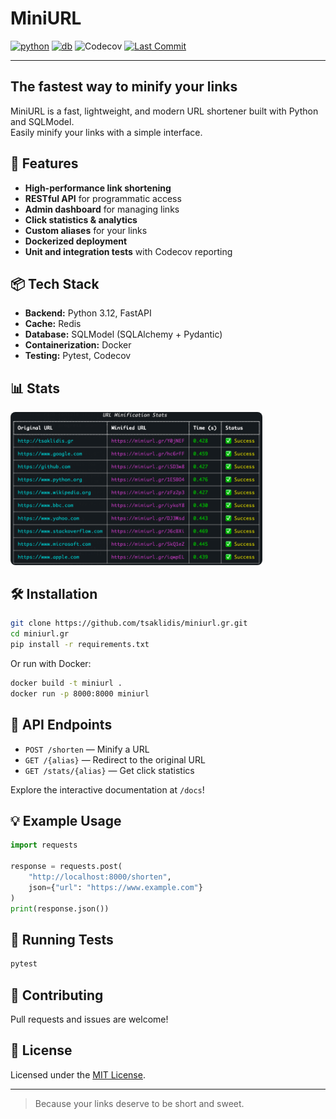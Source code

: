 # MiniURL

[![python](https://img.shields.io/badge/python-3.12-blue)](https://www.python.org/)
[![db](https://img.shields.io/badge/db-sqlmodel-7e56c2)](https://sqlmodel.tiangolo.com/)
![Codecov](https://img.shields.io/codecov/c/github/tsaklidis/miniurl.gr?logo=codecov)
[![Last Commit](https://img.shields.io/github/last-commit/tsaklidis/miniurl.gr.svg)](https://github.com/tsaklidis/miniurl.gr/commits/main)

---


## The fastest way to minify your links

MiniURL is a fast, lightweight, and modern URL shortener built with Python and SQLModel. <br>
Easily minify your links with a simple interface.

## 🚀 Features

- **High-performance link shortening**
- **RESTful API** for programmatic access
- **Admin dashboard** for managing links
- **Click statistics & analytics**
- **Custom aliases** for your links
- **Dockerized deployment**
- **Unit and integration tests** with Codecov reporting

## 📦 Tech Stack

- **Backend:** Python 3.12, FastAPI
- **Cache:** Redis
- **Database:** SQLModel (SQLAlchemy + Pydantic)
- **Containerization:** Docker
- **Testing:** Pytest, Codecov

## 📊 Stats
<img src="image.png" alt="Project structure showing image.png in red" style="max-width:80%; border-radius:8px;">

## 🛠️ Installation

```bash
git clone https://github.com/tsaklidis/miniurl.gr.git
cd miniurl.gr
pip install -r requirements.txt
```

Or run with Docker:

```bash
docker build -t miniurl .
docker run -p 8000:8000 miniurl
```


## 🔗 API Endpoints

- `POST /shorten` — Minify a URL
- `GET /{alias}` — Redirect to the original URL
- `GET /stats/{alias}` — Get click statistics

Explore the interactive documentation at `/docs`!

## 💡 Example Usage

```python
import requests

response = requests.post(
    "http://localhost:8000/shorten",
    json={"url": "https://www.example.com"}
)
print(response.json())
```

## 🧪 Running Tests

```bash
pytest
```

## 📝 Contributing

Pull requests and issues are welcome!

## 📄 License

Licensed under the [MIT License](LICENSE).

---

> Because your links deserve to be short and sweet.
